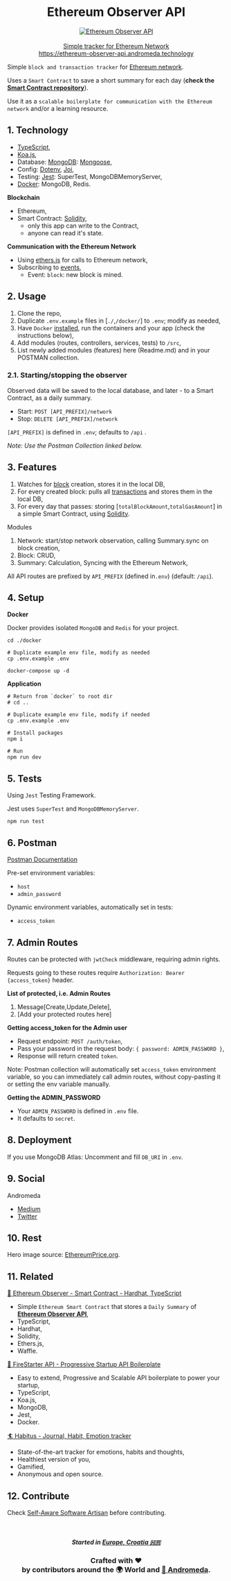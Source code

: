 <h1 align="center">Ethereum Observer API</h1>
<p align="center">
  <a href="https://ethereum-observer-api.andromeda.technology"><img src="./storage/static/hero.jpg"  alt="Ethereum Observer API" /></a>
  <br />
  <br />
  <a href="https://ethereum-observer-api.andromeda.technology">Simple tracker for Ethereum Network</a>
  <br />
  <a href="https://ethereum-observer-api.andromeda.technology">https://ethereum-observer-api.andromeda.technology</a>
</p>

Simple `block and transaction tracker` for [Ethereum network](https://ethereum.org).

Uses a `Smart Contract` to save a short summary for each day (**check the [Smart Contract repository](https://github.com/AndromedaTechnology/ethereum-observer-contract-hardhat)**).

Use it as a `scalable boilerplate for communication with the Ethereum network` and/or a learning resource.

## 1. Technology

- [TypeScript](https://www.typescriptlang.org/),
- [Koa.js](https://koajs.com/),
- Database: [MongoDB](https://www.mongodb.com/): [Mongoose](https://mongoosejs.com/),
- Config: [Dotenv](https://www.npmjs.com/package/dotenv), [Joi](https://joi.dev/),
- Testing: [Jest](https://jestjs.io/): SuperTest, MongoDBMemoryServer,
- [Docker](https://www.docker.com/): MongoDB, Redis.

**Blockchain**

- Ethereum,
- Smart Contract: [Solidity](https://docs.soliditylang.org/),
  - only this app can write to the Contract,
  - anyone can read it's state.

**Communication with the Ethereum Network**

- Using [ethers.js](https://docs.ethers.io/v5/) for calls to Ethereum network,
- Subscribing to [events](https://docs.ethers.io/v5/api/providers/provider/#Provider--events),
  - Event: `block`: new block is mined.

## 2. Usage

1. Clone the repo,
2. Duplicate `.env.example` files in [`./`,`/docker/`] to `.env`; modify as needed,
3. Have `Docker` [installed](https://www.docker.com/get-started), run the containers and your app (check the instructions below),
4. Add modules (routes, controllers, services, tests) to `/src`,
5. List newly added modules (features) here (Readme.md) and in your POSTMAN collection.

### 2.1. Starting/stopping the observer

Observed data will be saved to the local database, and later - to a Smart Contract, as a daily summary.

- Start: `POST [API_PREFIX]/network`
- Stop: `DELETE [API_PREFIX]/network`

`[API_PREFIX]` is defined in `.env`; defaults to `/api` .

_Note: Use the Postman Collection linked below._

## 3. Features

1. Watches for [block](https://ethereum.org/en/developers/docs/blocks/) creation, stores it in the local DB,
2. For every created block: pulls all [transactions](https://ethereum.org/en/developers/docs/transactions/) and stores them in the local DB,
3. For every day that passes: storing [`totalBlockAmount`,`totalGasAmount`] in a simple Smart Contract, using [Solidity](https://docs.soliditylang.org/).

Modules

1. Network: start/stop network observation, calling Summary.sync on block creation,
2. Block: CRUD,
3. Summary: Calculation, Syncing with the Ethereum Network,

All API routes are prefixed by `API_PREFIX` (defined in`.env`) (default: `/api`).

## 4. Setup

**Docker**

Docker provides isolated `MongoDB` and `Redis` for your project.

```
cd ./docker

# Duplicate example env file, modify as needed
cp .env.example .env

docker-compose up -d
```

**Application**

```
# Return from `docker` to root dir
# cd ..

# Duplicate example env file, modify if needed
cp .env.example .env

# Install packages
npm i

# Run
npm run dev
```

## 5. Tests

Using `Jest` Testing Framework.

Jest uses `SuperTest` and `MongoDBMemoryServer`.

```
npm run test
```

## 6. Postman

[Postman Documentation](https://documenter.getpostman.com/view/97483/UUy7aPBG)

Pre-set environment variables:

- `host`
- `admin_password`

Dynamic environment variables,
automatically set in tests:

- `access_token`

## 7. Admin Routes

Routes can be protected with `jwtCheck` middleware,
requiring admin rights.

Requests going to these routes require `Authorization: Bearer {access_token}` header.

**List of protected, i.e. Admin Routes**

1. Message[Create,Update,Delete],
2. [Add your protected routes here]

**Getting access_token for the Admin user**

- Request endpoint: `POST /auth/token`,
- Pass your password in the request body: `{ password: ADMIN_PASSWORD }`,
- Response will return created `token`.

Note: Postman collection will automatically set `access_token` environment variable,
so you can immediately call admin routes, without copy-pasting it or setting the env variable manually.

**Getting the ADMIN_PASSWORD**

- Your `ADMIN_PASSWORD` is defined in `.env` file.
- It defaults to `secret`.

## 8. Deployment

If you use MongoDB Atlas: Uncomment and fill `DB_URI` in `.env`.

## 9. Social

Andromeda

- [Medium](https://medium.com/andromeda-technology)
- [Twitter](https://twitter.com/andromeda_node)

## 10. Rest

Hero image source: [EthereumPrice.org](https://ethereumprice.org).

## 11. Related

[🔭 Ethereum Observer - Smart Contract - Hardhat, TypeScript](https://github.com/AndromedaTechnology/ethereum-observer-contract-hardhat)

- Simple `Ethereum Smart Contract` that stores a `Daily Summary` of **[Ethereum Observer API](https://github.com/AndromedaTechnology/ethereum-observer-api)**,
- TypeScript,
- Hardhat,
- Solidity,
- Ethers.js,
- Waffle.

[🚀 FireStarter API - Progressive Startup API Boilerplate](https://github.com/AndromedaTechnology/firestarter-api)

- Easy to extend, Progressive and Scalable API boilerplate to power your startup,
- TypeScript,
- Koa.js,
- MongoDB,
- Jest,
- Docker.

[🏄 Habitus - Journal, Habit, Emotion tracker](https://github.com/AndromedaTechnology/habitus)

- State-of-the-art tracker for emotions, habits and thoughts,
- Healthiest version of you,
- Gamified,
- Anonymous and open source.

## 12. Contribute

Check [Self-Aware Software Artisan](http://selfawaresoftwareartisan.com) before contributing.

<br/>
<h5 align="center">
  Started in <a href="https://en.wikipedia.org/wiki/Croatia">Europe, Croatia 🇭🇷</a>
</h5>
<h3 align="center">
  Crafted with ❤️ <br />
  by contributors around the 🌍 World and <a href="https://andromeda.technology/">🌌 Andromeda</a>.
</h3>
